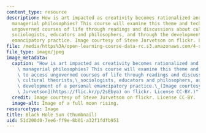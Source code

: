 ```yaml
---
content_type: resource
description: How is art impacted as creativity becomes rationalized and absorbed by
  managerial philosophies? This course will examine this theme and techniques to access
  ungoverned courses of life through readings and discussions about cultural theorists,
  sociologists, educators and philosophers, and through the development of a personal
  emancipatory practice. Image courtesy of Steve Jurvetson on flickr. License CC-BY.
file: /media/https%3A/open-learning-course-data-rc.s3.amazonaws.com/4-s33-unmanageability-pathless-realities-and-approaches-spring-2015/51d200d07ee6ff9e8b01a32f1fdfb951_4-s33s15-th.jpg
file_type: image/jpeg
image_metadata:
  caption: "How is art impacted as creativity becomes rationalized and absorbed by\
    \ managerial philosophies? This course will examine this theme and techniques\
    \ to access ungoverned courses of life through readings and discussions about\
    \ cultural theorists,\_sociologists, educators and philosophers, and through the\
    \ development of a personal emancipatory practice.\_(Image courtesy of [Steve\
    \ Jurvetson](https://flic.kr/p/2sEbya) on flickr. License CC-BY.)"
  credit: Image courtesy of Steve Jurvetson on flickr. License CC-BY.
  image-alt: Image of a full moon rising.
resourcetype: Image
title: Black Hole Sun (thumbnail)
uid: 51d200d0-7ee6-ff9e-8b01-a32f1fdfb951
---
```

